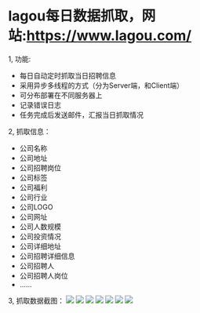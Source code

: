 # lagou每日数据抓取，网站:https://www.lagou.com/
1, 功能:
 - 每日自动定时抓取当日招聘信息
 - 采用异步多线程的方式（分为Server端，和Client端）
 - 可分布部署在不同服务器上
 - 记录错误日志
 - 任务完成后发送邮件，汇报当日抓取情况
 
2, 抓取信息：
 - 公司名称
 - 公司地址
 - 公司招聘岗位
 - 公司标签
 - 公司福利
 - 公司行业
 - 公司LOGO
 - 公司网址
 - 公司人数规模
 - 公司投资情况
 - 公司详细地址
 - 公司招聘详细信息
 - 公司招聘人
 - 公司招聘人岗位
 - ......
 
3, 抓取数据截图：
 ![](http://i1.piimg.com/567571/5cb2fef7d8ac1678.png)
 ![](http://i1.piimg.com/567571/aaf8c8087468432d.png)
 ![](http://i1.piimg.com/567571/40c005ad57d247eb.png)
 ![](http://i1.piimg.com/567571/39bb0869159257d3.png)
 ![](http://i1.piimg.com/567571/48ffcee445f09368.png)
 ![](http://i1.piimg.com/567571/dd38339e88472057.png)
 ![](http://p1.bpimg.com/567571/18cb7810c8c21342.png)
